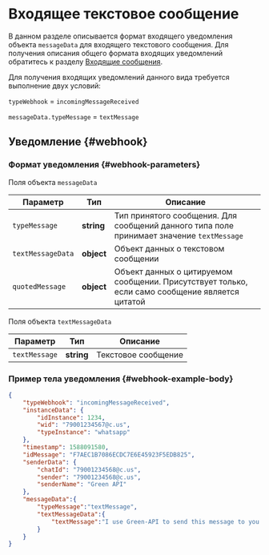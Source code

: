 # Входящее текстовое сообщение

В данном разделе описывается формат входящего уведомления объекта `messageData` для входящего текстового сообщения. Для получения описания общего формата входящих уведомлений обратитесь к разделу [Входящие сообщения](Webhook-IncomingMessageReceived.md). 

Для получения входящих уведомлений данного вида требуется выполнение двух условий:

`typeWebhook` = `incomingMessageReceived`

`messageData.typeMessage` = `textMessage`

## Уведомление {#webhook}

### Формат уведомления {#webhook-parameters}

Поля объекта `messageData`

Параметр | Тип | Описание
----- | ----- | -----
`typeMessage` | **string** | Тип принятого сообщения. Для сообщений данного типа поле принимает значение `textMessage`
`textMessageData` | **object** | Объект данных о текстовом сообщении
`quotedMessage` | **object** | Объект данных о цитируемом сообщении. Присутствует только, если само сообщение является цитатой

Поля объекта `textMessageData`

Параметр | Тип | Описание
----- | ----- | -----
`textMessage` | **string** | Текстовое сообщение

### Пример тела уведомления {#webhook-example-body}

```json
{
    "typeWebhook": "incomingMessageReceived",
    "instanceData": {
        "idInstance": 1234,
        "wid": "79001234567@c.us",
        "typeInstance": "whatsapp"
    },
    "timestamp": 1588091580,
    "idMessage": "F7AEC1B7086ECDC7E6E45923F5EDB825",
    "senderData": {
        "chatId": "79001234568@c.us",
        "sender": "79001234568@c.us",
        "senderName": "Green API"
    },
    "messageData":{
        "typeMessage":"textMessage",
        "textMessageData":{
            "textMessage":"I use Green-API to send this message to you!"
        }
    }
}
```
